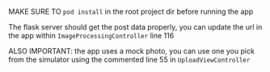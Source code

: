 MAKE SURE TO `pod install` in the root project dir before running the app

The flask server should get the post data properly, you can update the url in the app within
`ImageProcessingController` line 116

ALSO IMPORTANT: the app uses a mock photo, you can use one you pick from the simulator using the commented
line 55 in `UploadViewController`
